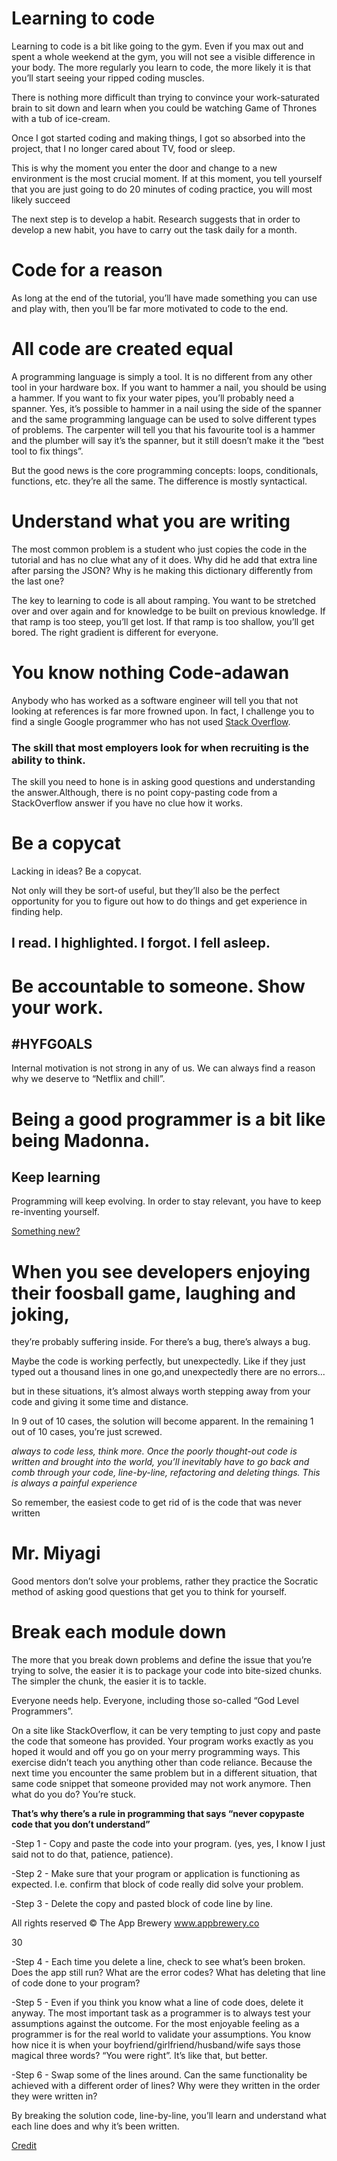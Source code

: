 # Learning to code

Learning to code is a bit like going to the gym. Even if you max out and
spent a whole weekend at the gym, you will not see a visible difference in
your body. The more regularly you learn to code, the more likely it is that
you’ll start seeing your ripped coding muscles.

There is nothing more difficult than trying to convince your
work-saturated brain to sit down and learn when you could be watching
Game of Thrones with a tub of ice-cream.

Once I got started coding and making things, I got so absorbed into the
project, that I no longer cared about TV, food or sleep.

This is why the moment you enter the door and change to a new
environment is the most crucial moment. If at this moment, you tell yourself
that you are just going to do 20 minutes of coding practice, you will most
likely succeed

The next step is to develop a habit. Research suggests that in order to
develop a new habit, you have to carry out the task daily for a month.

# Code for a reason

As long at the end of the tutorial, you’ll have made something you can use
and play with, then you’ll be far more motivated to code to the end.

# All code are created equal

A programming language is simply a tool. It is no different from any other
tool in your hardware box. If you want to hammer a nail, you should be
using a hammer. If you want to fix your water pipes, you’ll probably need a
spanner. Yes, it’s possible to hammer in a nail using the side of the spanner
and the same programming language can be used to solve different types of
problems. The carpenter will tell you that his favourite tool is a hammer and
the plumber will say it’s the spanner, but it still doesn’t make it the “best
tool to fix things”.

But the good
news is the core programming concepts: loops, conditionals, functions, etc.
they’re all the same. The difference is mostly syntactical.

# Understand what you are writing

The most common problem is a student
who just copies the code in the tutorial and has no clue what any of it does.
Why did he add that extra line after parsing the JSON? Why is he making
this dictionary differently from the last one?

The key to learning to code is all about ramping. You want to be stretched
over and over again and for knowledge to be built on previous knowledge. If
that ramp is too steep, you’ll get lost. If that ramp is too shallow, you’ll get
bored. The right gradient is different for everyone.

# You know nothing Code-adawan

Anybody who has worked as a
software engineer will tell you that not looking at references is far more
frowned upon. In fact, I challenge you to find a single Google programmer
who has not used [Stack Overflow](https://stackoverflow.com/).

### The skill that most employers look for when recruiting is the ability to think.

The skill you need to hone is in asking good questions and understanding the
answer.Although, there is no point copy-pasting code from a StackOverflow answer if
you have no clue how it works.

# Be a copycat

Lacking in ideas? Be a copycat.

Not only will they be sort-of useful, but
they’ll also be the perfect opportunity for you to figure out how to do things
and get experience in finding help.

## I read. I highlighted. I forgot. I fell asleep.

# Be accountable to someone. Show your work.
## #HYFGOALS

Internal motivation is not strong in any of us. We can always
find a reason why we deserve to “Netflix and chill”.

# Being a good programmer is a bit like being Madonna.
## Keep learning

Programming will keep evolving. In order to stay relevant, you have to keep
re-inventing yourself.

[Something new?](https://learnxinyminutes.com/)

# When you see developers enjoying their foosball game, laughing and joking,
they’re probably suffering inside. For there’s a bug, there’s always a bug.

Maybe the code is working perfectly, but unexpectedly. Like if they just typed out a thousand
lines in one go,and unexpectedly there are no errors...

but in these situations, it’s almost always worth stepping away from your code and giving it some time and distance.

In 9 out of 10 cases, the solution will become
apparent. In the remaining 1 out of 10 cases, you’re just screwed.

_always to code less, think more. Once the poorly thought-out code is written and brought into the
world, you’ll inevitably have to go back and comb through your code,
line-by-line, refactoring and deleting things. This is always a painful
experience_

So remember, the easiest code to get rid of is the code that was never written

#  Mr. Miyagi

Good mentors don’t solve your problems, rather they practice the Socratic
method of asking good questions that get you to think for yourself.

# Break each module down

The more that you break down problems and define the issue that you’re
trying to solve, the easier it is to package your code into bite-sized chunks.
The simpler the chunk, the easier it is to tackle.

Everyone needs help. Everyone, including those so-called “God Level
Programmers”.

On a site like StackOverflow, it can be very tempting to just copy and
paste the code that someone has provided. Your program works exactly as
you hoped it would and off you go on your merry programming ways. This
exercise didn’t teach you anything other than code reliance. Because the
next time you encounter the same problem but in a different situation, that
same code snippet that someone provided may not work anymore. Then
what do you do? You’re stuck.

__That’s why there’s a rule in programming that says “never copypaste code
that you don’t understand”__

-Step 1 - Copy and paste the code into your program. (yes, yes, I know I just
said not to do that, patience, patience).

-Step 2 - Make sure that your program or application is functioning as
expected. I.e. confirm that block of code really did solve your problem.

-Step 3 - Delete the copy and pasted block of code line by line.

All rights reserved © The App Brewery
www.appbrewery.co

30

-Step 4 - Each time you delete a line, check to see what’s been broken. Does
the app still run? What are the error codes? What has deleting that line of
code done to your program?

-Step 5 - Even if you think you know what a line of code does, delete it
anyway. The most important task as a programmer is to always test your
assumptions against the outcome. For the most enjoyable feeling as a
programmer is for the real world to validate your assumptions. You know
how nice it is when your boyfriend/girlfriend/husband/wife says those
magical three words?
“You were right”.
It’s like that, but better.

-Step 6 - Swap some of the lines around. Can the same functionality be
achieved with a different order of lines? Why were they written in the order
they were written in?


By breaking the solution code, line-by-line, you’ll learn and understand what each line does and why it’s been written.

[Credit](https://www.appbrewery.co/p/12-rules-to-learn-to-code)
